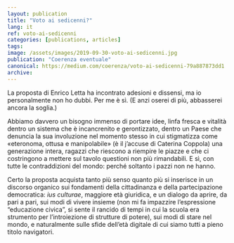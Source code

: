 ```yaml
---
layout: publication
title: "Voto ai sedicenni?"
lang: it
ref: voto-ai-sedicenni
categories: [publications, articles]
tags:
image: /assets/images/2019-09-30-voto-ai-sedicenni.jpg
publication: "Coerenza eventuale"
canonical: https://medium.com/coerenza/voto-ai-sedicenni-79a887873dd1
archive:
---
```


La proposta di Enrico Letta ha incontrato adesioni e dissensi, ma io personalmente non ho dubbi. Per me è sì. (E anzi oserei di più, abbasserei ancora la soglia.)

Abbiamo davvero un bisogno immenso di portare idee, linfa fresca e vitalità dentro un sistema che è incancrenito e gerontizzato, dentro un Paese che denuncia la sua involuzione nel momento stesso in cui stigmatizza come «eteronoma, ottusa e manipolabile» (è il j’accuse di Caterina Coppola) una generazione intera, ragazzi che riescono a riempire le piazze e che ci costringono a mettere sul tavolo questioni non più rimandabili. E sì, con tutte le contraddizioni del mondo: perché soltanto i pazzi non ne hanno.

Certo la proposta acquista tanto più senso quanto più si inserisce in un discorso organico sui fondamenti della cittadinanza e della partecipazione democratica: *ius culturae*, maggiore età giuridica, e un dialogo da aprire, da pari a pari, sui modi di vivere insieme (non mi fa impazzire l’espressione “educazione civica”, si sente il rancido di tempi in cui la scuola era strumento per l’introiezione di strutture di potere), sui modi di stare nel mondo, e naturalmente sulle sfide dell’età digitale di cui siamo tutti a pieno titolo navigatori.
